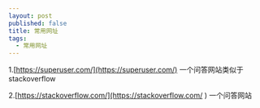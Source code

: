 ```yaml
---
layout: post
published: false
title: 常用网址
tags:
  - 常用网址
---
```

1.[https://superuser.com/](https://superuser.com/)   一个问答网站类似于stackoverflow

2.[https://stackoverflow.com/](https://stackoverflow.com/ ) 一个问答网站
